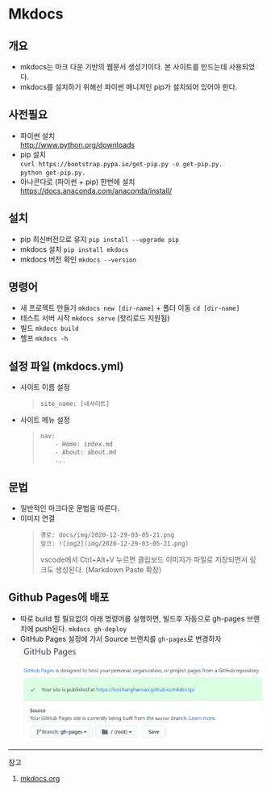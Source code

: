 # Mkdocs

## 개요

- mkdocs는 마크 다운 기반의 웹문서 생성기이다. 본 사이트를 만드는데 사용되었다.
- mkdocs를 설치하기 위해선 파이썬 매니저인 pip가 설치되어 있어야 한다.

## 사전필요

- 파이썬 설치  
   <http://www.python.org/downloads>
- pip 설치  
  `curl https://bootstrap.pypa.io/get-pip.py -o get-pip.py.`  
  `python get-pip.py.`
- 아나콘다로 (파이썬 + pip) 한번에 설치  
  <https://docs.anaconda.com/anaconda/install/>

## 설치

- pip 최신버전으로 유지 `pip install --upgrade pip`
- mkdocs 설치 `pip install mkdocs`
- mkdocs 버전 확인 `mkdocs --version`

## 명령어

- 새 프로젝트 만들기 `mkdocs new [dir-name]` + 폴더 이동 `cd [dir-name]`
- 테스트 서버 시작 `mkdocs serve` (핫리로드 지원됨)
- 빌드 `mkdocs build`
- 헬프 `mkdocs -h`

## 설정 파일 (mkdocs.yml)

- 사이트 이름 설정
  >     site_name: [내사이트]
- 사이트 메뉴 설정
  >     nav:
  >         - Home: index.md
  >         - About: about.md
  >         ...

## 문법

- 일반적인 마크다운 문법을 따른다.
- 이미지 연결
  >     경로: docs/img/2020-12-29-03-05-21.png
  >     링크: ![img2](img/2020-12-29-03-05-21.png)
  >
  > vscode에서 Ctrl+Alt+V 누르면 클립보드 이미지가 파일로 저장되면서 링크도 생성된다. (Markdown Paste 확장)

## Github Pages에 배포

- 따로 build 할 필요없이 아래 명령어를 실행하면, 빌드후 자동으로 gh-pages 브랜치에 push된다.
  `mkdocs gh-deploy`
- GitHub Pages 설정에 가서 Source 브랜치를 `gh-pages`로 변경하자
  ![img_page](img/2020-12-29-16-01-40.png)

---

참고

1. [mkdocs.org](https://www.mkdocs.org/)
